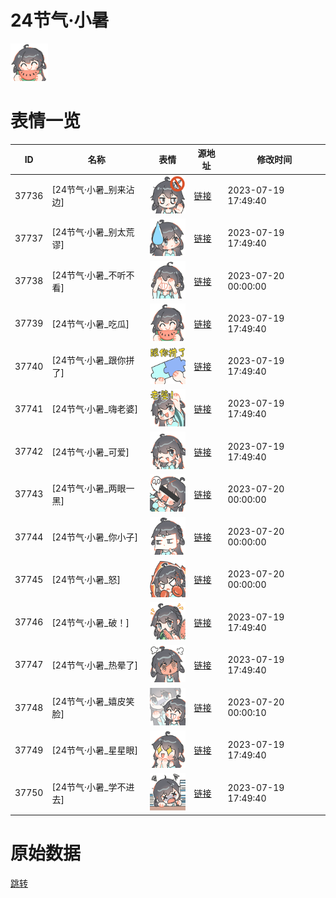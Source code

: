 # 24节气·小暑

<img src="./cover.png" height="60" alt="cover" />

# 表情一览

|ID|名称|表情|源地址|修改时间|
|----|----|----|----|----|
|37736|[24节气·小暑_别来沾边]|<img src="./pic/037736_%5B24节气·小暑_别来沾边%5D.png" height="60" alt="别来沾边"/>|[链接](https://i0.hdslb.com/bfs/garb/4604d2d0b7b845a0d99b8abec15f8063dacd6cc6.png)|2023-07-19 17:49:40|
|37737|[24节气·小暑_别太荒谬]|<img src="./pic/037737_%5B24节气·小暑_别太荒谬%5D.png" height="60" alt="别太荒谬"/>|[链接](https://i0.hdslb.com/bfs/garb/c2bf29288b85bb7d077465befa96aae5ff3263c0.png)|2023-07-19 17:49:40|
|37738|[24节气·小暑_不听不看]|<img src="./pic/037738_%5B24节气·小暑_不听不看%5D.png" height="60" alt="不听不看"/>|[链接](https://i0.hdslb.com/bfs/garb/40800e4bd4a611050bda8f2bce3b22028ecd07a6.png)|2023-07-20 00:00:00|
|37739|[24节气·小暑_吃瓜]|<img src="./pic/037739_%5B24节气·小暑_吃瓜%5D.png" height="60" alt="吃瓜"/>|[链接](https://i0.hdslb.com/bfs/garb/dc1cb6cf739ce8018cdb04686cf7ec2ad16f80f1.png)|2023-07-19 17:49:40|
|37740|[24节气·小暑_跟你拼了]|<img src="./pic/037740_%5B24节气·小暑_跟你拼了%5D.png" height="60" alt="跟你拼了"/>|[链接](https://i0.hdslb.com/bfs/garb/a4f4cabc237ce4220dd4133fd34ee865345157ff.png)|2023-07-19 17:49:40|
|37741|[24节气·小暑_嗨老婆]|<img src="./pic/037741_%5B24节气·小暑_嗨老婆%5D.png" height="60" alt="嗨老婆"/>|[链接](https://i0.hdslb.com/bfs/garb/ebffc960edff3fd2006b246a11a19514733e4d00.png)|2023-07-19 17:49:40|
|37742|[24节气·小暑_可爱]|<img src="./pic/037742_%5B24节气·小暑_可爱%5D.png" height="60" alt="可爱"/>|[链接](https://i0.hdslb.com/bfs/garb/cbdaa66978bc183545ce0517821e8f5d712b2e43.png)|2023-07-19 17:49:40|
|37743|[24节气·小暑_两眼一黑]|<img src="./pic/037743_%5B24节气·小暑_两眼一黑%5D.png" height="60" alt="两眼一黑"/>|[链接](https://i0.hdslb.com/bfs/garb/ff0d69bd8150e504c88fa85a181398419960d428.png)|2023-07-20 00:00:00|
|37744|[24节气·小暑_你小子]|<img src="./pic/037744_%5B24节气·小暑_你小子%5D.png" height="60" alt="你小子"/>|[链接](https://i0.hdslb.com/bfs/garb/786af1dbb8ca9c1e3b26658e22ee6ce5ff2d93ba.png)|2023-07-20 00:00:00|
|37745|[24节气·小暑_怒]|<img src="./pic/037745_%5B24节气·小暑_怒%5D.png" height="60" alt="怒"/>|[链接](https://i0.hdslb.com/bfs/garb/bec4e84fae026e642c5649d4c99a410cb2dfb782.png)|2023-07-20 00:00:00|
|37746|[24节气·小暑_破！]|<img src="./pic/037746_%5B24节气·小暑_破！%5D.png" height="60" alt="破！"/>|[链接](https://i0.hdslb.com/bfs/garb/0287da279781395ccc36190955bf6376e3b88184.png)|2023-07-19 17:49:40|
|37747|[24节气·小暑_热晕了]|<img src="./pic/037747_%5B24节气·小暑_热晕了%5D.png" height="60" alt="热晕了"/>|[链接](https://i0.hdslb.com/bfs/garb/69fa69f583a52a2f37d803ef017ae66d34c15648.png)|2023-07-19 17:49:40|
|37748|[24节气·小暑_嬉皮笑脸]|<img src="./pic/037748_%5B24节气·小暑_嬉皮笑脸%5D.png" height="60" alt="嬉皮笑脸"/>|[链接](https://i0.hdslb.com/bfs/garb/90df4121aaacbef03702bbd20a24eb1ade605317.png)|2023-07-20 00:00:10|
|37749|[24节气·小暑_星星眼]|<img src="./pic/037749_%5B24节气·小暑_星星眼%5D.png" height="60" alt="星星眼"/>|[链接](https://i0.hdslb.com/bfs/garb/ba3fa7a6133f90f8b8e2a4d8dbfbf511a2c3b9d5.png)|2023-07-19 17:49:40|
|37750|[24节气·小暑_学不进去]|<img src="./pic/037750_%5B24节气·小暑_学不进去%5D.png" height="60" alt="学不进去"/>|[链接](https://i0.hdslb.com/bfs/garb/8f3a1f3fd14b54c6e67052c5655d7e33956e7a0b.png)|2023-07-19 17:49:40|

# 原始数据

[跳转](./raw.json)

